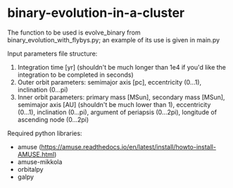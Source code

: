 # binary-evolution-in-a-cluster
 
The function to be used is evolve\_binary from binary\_evolution\_with\_flybys.py; an example of its use is given in main.py 

Input parameters file structure:

1. Integration time [yr] (shouldn't be much longer than 1e4 if you'd like the integration to be completed in seconds) 
2. Outer orbit parameters: semimajor axis [pc], eccentricity (0...1), inclination (0...pi)
3. Inner orbit parameters: primary mass [MSun], secondary mass [MSun], semimajor axis [AU] (shouldn't be much lower than 1), eccentricity (0...1), inclination (0...pi), argument of periapsis (0...2pi), longitude of ascending node (0...2pi)

Required python libraries:

* amuse (https://amuse.readthedocs.io/en/latest/install/howto-install-AMUSE.html)
* amuse-mikkola
* orbitalpy
* galpy